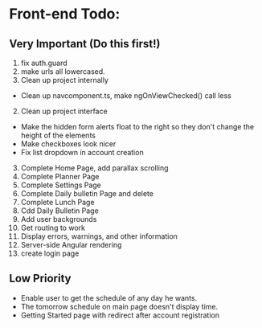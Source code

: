 # Front-end Todo:

## Very Important (Do this first!)
1. fix auth.guard
1. make urls all lowercased.
1. Clean up project internally
  * Clean up navcomponent.ts, make ngOnViewChecked() call less
2. Clean up project interface
  * Make the hidden form alerts float to the right so they don't change the height of the elements
  * Make checkboxes look nicer
  * Fix list dropdown in account creation
3. Complete Home Page, add parallax scrolling
4. Complete Planner Page
5. Complete Settings Page
6. Complete Daily bulletin Page and delete 
7. Complete Lunch Page
8. Cdd Daily Bulletin Page
9. Add user backgrounds
10. Get routing to work
11. Display errors, warnings, and other information
12. Server-side Angular rendering
13. create login page

## Low Priority
- Enable user to get the schedule of any day he wants.
- The tomorrow schedule on main page doesn't display time.
- Getting Started page with redirect after account registration
